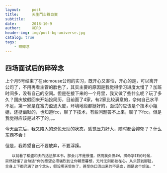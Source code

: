 ```yaml
---
layout:     post
title:      天生鬥士難自棄
subtitle:   
date:       2018-10-9
author:     XERO
header-img: img/post-bg-universe.jpg
catalog: true
tags:
    - 碎碎念
---
```



## 四场面试后的碎碎念
上个月5号结束了在sicmouse公司的实习，既开心又害怕，开心的是，可以离开公司了，不用再看主管的脸色了，其实主要的原因是我觉得学习进度太慢了？加班时间多，没有自己的空间。但是在接下来的一个月里，我又做了些什么呢？玩了多久？国庆放假回来开始投简历，目前面了4家，有2家比较满意的，奈何自己水平不足，第一家是在富力盈通大厦，环境地段都挺好的，面试的应该是个技术小姐姐，还挺幽默的，也知道fcc，聊了下技术，有些问题答不上来，聊了下fcc。但是我觉得应该是过不了的。。。

今天面完后，我又陷入的恐慌无助的状态，感觉压力好大，随时都会抑郁？？什么东西不会！

但是，我希望自己不要放弃，不要浮躁。

	   以前看了稻盛和夫的活法那本书，那会儿不是很懂，然而我负债4W，拼命学IE的时候，
	突然就懂了这句话"你的愿望必须强烈到让你朝思暮想，无时无刻都挂在心。从头顶到脚趾，
	全身上下都充满了这个念头，假设哪天受伤了，甚至伤口流出来的不是血，而是这个想法。"